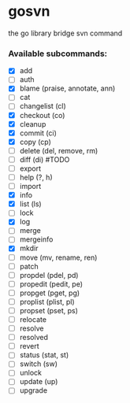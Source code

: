 # gosvn

the go library bridge svn command

### Available subcommands:

 - [x]  add
 - [ ]  auth
 - [x]  blame (praise, annotate, ann)
 - [ ]  cat
 - [ ]  changelist (cl)
 - [x]  checkout (co)
 - [x]  cleanup
 - [x]  commit (ci)
 - [x]  copy (cp)
 - [ ]  delete (del, remove, rm)
 - [ ]  diff (di) #TODO
 - [ ]  export 
 - [ ]  help (?, h)
 - [ ]  import
 - [x]  info
 - [x]  list (ls)
 - [ ]  lock
 - [x]  log
 - [ ]  merge
 - [ ]  mergeinfo
 - [x]  mkdir
 - [ ]  move (mv, rename, ren)
 - [ ]  patch
 - [ ]  propdel (pdel, pd)
 - [ ]  propedit (pedit, pe)
 - [ ]  propget (pget, pg)
 - [ ]  proplist (plist, pl)
 - [ ]  propset (pset, ps)
 - [ ]  relocate
 - [ ]  resolve
 - [ ]  resolved
 - [ ]  revert
 - [ ]  status (stat, st)
 - [ ]  switch (sw)
 - [ ]  unlock
 - [ ]  update (up)
 - [ ]  upgrade

